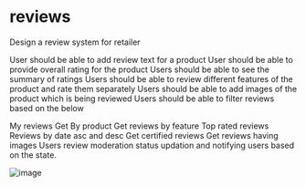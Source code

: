# reviews

Design a review system for retailer

User should be able to add review text for a product
User should be able to provide overall rating for the product
Users should be able to see the summary of ratings
Users should be able to review different features of the product and rate them separately
Users should be able to add images of the product which is being reviewed Users should be able to filter reviews based on the below

My reviews
Get By product
Get reviews by feature
Top rated reviews
Reviews by date asc and desc
Get certified reviews
Get reviews having images
Users review moderation status updation and notifying users based on the state.

![image](https://user-images.githubusercontent.com/109871363/183125447-346df474-f6db-4d73-84de-ac33a45d11bc.png)

